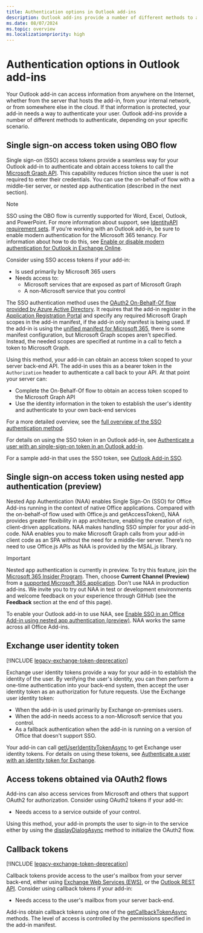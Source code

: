 ```yaml
---
title: Authentication options in Outlook add-ins
description: Outlook add-ins provide a number of different methods to authenticate, depending on your specific scenario.
ms.date: 08/07/2024
ms.topic: overview
ms.localizationpriority: high
---
```


# Authentication options in Outlook add-ins

Your Outlook add-in can access information from anywhere on the Internet, whether from the server that hosts the add-in, from your internal network, or from somewhere else in the cloud. If that information is protected, your add-in needs a way to authenticate your user. Outlook add-ins provide a number of different methods to authenticate, depending on your specific scenario.

## Single sign-on access token using OBO flow

Single sign-on (SSO) access tokens provide a seamless way for your Outlook add-in to authenticate and obtain access tokens to call the [Microsoft Graph API](/graph/overview). This capability reduces friction since the user is not required to enter their credentials. You can use the on-behalf-of flow with a middle-tier server, or nested app authentication (described in the next section).

> [!NOTE]
> SSO using the OBO flow is currently supported for Word, Excel, Outlook, and PowerPoint. For more information about support, see [IdentityAPI requirement sets](/javascript/api/requirement-sets/common/identity-api-requirement-sets).
> If you're working with an Outlook add-in, be sure to enable modern authentication for the Microsoft 365 tenancy. For information about how to do this, see [Enable or disable modern authentication for Outlook in Exchange Online](/exchange/clients-and-mobile-in-exchange-online/enable-or-disable-modern-authentication-in-exchange-online).

Consider using SSO access tokens if your add-in:

- Is used primarily by Microsoft 365 users
- Needs access to:
  - Microsoft services that are exposed as part of Microsoft Graph
  - A non-Microsoft service that you control

The SSO authentication method uses the [OAuth2 On-Behalf-Of flow provided by Azure Active Directory](/azure/active-directory/develop/active-directory-v2-protocols-oauth-on-behalf-of). It requires that the add-in register in the [Application Registration Portal](https://apps.dev.microsoft.com/) and specify any required Microsoft Graph scopes in the add-in manifest, if the add-in only manifest is being used. If the add-in is using the [unified manifest for Microsoft 365](../develop/json-manifest-overview.md), there is some manifest configuration, but Microsoft Graph scopes aren't specified. Instead, the needed scopes are specified at runtime in a call to fetch a token to Microsoft Graph.

Using this method, your add-in can obtain an access token scoped to your server back-end API. The add-in uses this as a bearer token in the `Authorization` header to authenticate a call back to your API. At that point your server can:

- Complete the On-Behalf-Of flow to obtain an access token scoped to the Microsoft Graph API
- Use the identity information in the token to establish the user's identity and authenticate to your own back-end services

For a more detailed overview, see the [full overview of the SSO authentication method](../develop/sso-in-office-add-ins.md).

For details on using the SSO token in an Outlook add-in, see [Authenticate a user with an single-sign-on token in an Outlook add-in](authenticate-a-user-with-an-sso-token.md).

For a sample add-in that uses the SSO token, see [Outlook Add-in SSO](https://github.com/OfficeDev/Office-Add-in-samples/tree/main/Samples/auth/Outlook-Add-in-SSO).

## Single sign-on access token using nested app authentication (preview)

Nested App Authentication (NAA) enables Single Sign-On (SSO) for Office Add-ins running in the context of native Office applications. Compared with the on-behalf-of flow used with Office.js and getAccessToken(), NAA provides greater flexibility in app architecture, enabling the creation of rich, client-driven applications. NAA makes handling SSO simpler for your add-in code. NAA enables you to make Microsoft Graph calls from your add-in client code as an SPA without the need for a middle-tier server. There’s no need to use Office.js APIs as NAA is provided by the MSAL.js library.

> [!IMPORTANT]
> Nested app authentication is currently in preview. To try this feature, join the [Microsoft 365 Insider Program](https://insider.microsoft365.com/join). Then, choose **Current Channel (Preview)** from a [supported Microsoft 365 application](../develop/enable-nested-app-authentication-in-your-add-in.md#naa-supported-accounts-and-hosts). Don't use NAA in production add-ins. We invite you to try out NAA in test or development environments and welcome feedback on your experience through GitHub (see the **Feedback** section at the end of this page).

To enable your Outlook add-in to use NAA, see [Enable SSO in an Office Add-in using nested app authentication (preview)](../develop/enable-nested-app-authentication-in-your-add-in.md). NAA works the same across all Office Add-ins.

## Exchange user identity token

[!INCLUDE [legacy-exchange-token-deprecation](../includes/legacy-exchange-token-deprecation.md)]

Exchange user identity tokens provide a way for your add-in to establish the identity of the user. By verifying the user's identity, you can then perform a one-time authentication into your back-end system, then accept the user identity token as an authorization for future requests. Use the Exchange user identity token:

- When the add-in is used primarily by Exchange on-premises users.
- When the add-in needs access to a non-Microsoft service that you control.
- As a fallback authentication when the add-in is running on a version of Office that doesn't support SSO.

Your add-in can call [getUserIdentityTokenAsync](/javascript/api/outlook/office.mailbox#outlook-office-mailbox-getuseridentitytokenasync-member(1)) to get Exchange user identity tokens. For details on using these tokens, see [Authenticate a user with an identity token for Exchange](authenticate-a-user-with-an-identity-token.md).

## Access tokens obtained via OAuth2 flows

Add-ins can also access services from Microsoft and others that support OAuth2 for authorization. Consider using OAuth2 tokens if your add-in:

- Needs access to a service outside of your control.

Using this method, your add-in prompts the user to sign-in to the service either by using the [displayDialogAsync](/javascript/api/office/office.ui#office-office-ui-displaydialogasync-member(1)) method to initialize the OAuth2 flow.

## Callback tokens

[!INCLUDE [legacy-exchange-token-deprecation](../includes/legacy-exchange-token-deprecation.md)]

Callback tokens provide access to the user's mailbox from your server back-end, either using [Exchange Web Services (EWS)](/exchange/client-developer/exchange-web-services/explore-the-ews-managed-api-ews-and-web-services-in-exchange), or the [Outlook REST API](/previous-versions/office/office-365-api/api/version-2.0/use-outlook-rest-api). Consider using callback tokens if your add-in:

- Needs access to the user's mailbox from your server back-end.

Add-ins obtain callback tokens using one of the [getCallbackTokenAsync](/javascript/api/requirement-sets/outlook/preview-requirement-set/office.context.mailbox#methods) methods. The level of access is controlled by the permissions specified in the add-in manifest.
